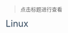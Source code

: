 > 点击标题进行查看

<a href="#server/Linux.md" style="font-size: 24px; color: #34495e; text-decoration: none">Linux</a>

